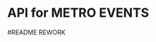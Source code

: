 # API for METRO EVENTS
#README REWORK
<!-- ## Endpoints

### Register

**Endpoint:** `POST /register`

**Description:** Register a new user provided the username is unique

**Request:**

- Method: `POST`
- URL: `/register`
- Body:
  - `username` (string): The username for the new user.
  - `password` (string): The password for the new user.

**Response:**

- Status Code: 200 OK
- Body: `"User created successfully!"`

- Status Code: 400 Bad Request
- Body: `"Please provide a username and password"`

- Status Code: 409 Conflict
- Body: `"Username already taken"`

- Status Code: 500 Internal Server Error
- Body: `"Error creating user"`

### Login

**Endpoint:** `POST /login`

**Description:** Log in an existing user with a valid username and password. It returns a JWT token for authentication.

**Request:**

- Method: `POST`
- URL: `/login`
- Body:
  - `username` (string): The username of the existing user.
  - `password` (string): The password of the existing user.

**Response:**

- Status Code: 200 OK
- Body: A JSON object containing the user's ID and username, and a JWT token.
  Example:
```json
{
    "id": 1,
    "username": "exampleuser",
    "token": "your-jwt-token"
}
```
Status Code: 400 Bad Request

Body: `"Please provide a username and password"`

Status Code: 401 Unauthorized

Body: `"Invalid username or password"`

## Authentication

This API uses JWT (JSON Web Tokens) for authentication. After a successful login, a JWT token is provided in the response. To access protected routes, include the token in the `Authorization` header of your requests.

**Example Header:**

## TODO List
- [ ] Make participants id sequential -->